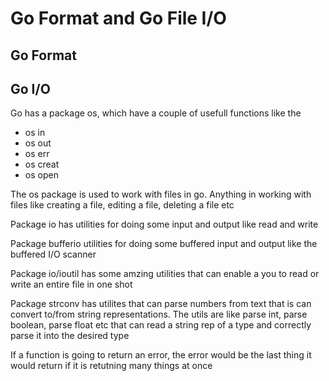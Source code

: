 # Go Format and Go File I/O

## Go Format

## Go I/O
Go has a package os, which have a couple of usefull functions like the 
- os in
- os out
- os err
- os creat
- os open

The os package is used to work with files in go. Anything in working with files like creating a file, editing a file, deleting a file etc

Package io has utilities for doing some input and output like read and write

Package bufferio utilities for doing some buffered input and output like the buffered I/O scanner

Package io/ioutil has some amzing utilities that can enable a you to read or write an entire file in one shot

Package strconv has utilites that can parse numbers from text that is can convert to/from string representations. The utils are like parse int, parse boolean, parse float etc that can read a string rep of a type and correctly parse it into the desired type

If a function is going to return an error, the error would be the last thing it would return if it is retutning many things at once
